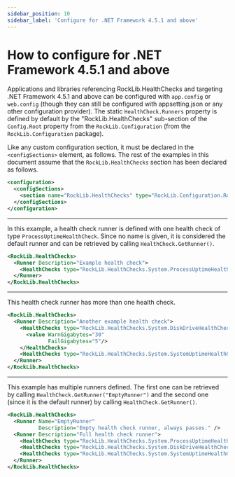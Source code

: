 ```yaml
---
sidebar_position: 10
sidebar_label: 'Configure for .NET Framework 4.5.1 and above'
---
```


# How to configure for .NET Framework 4.5.1 and above

Applications and libraries referencing RockLib.HealthChecks and targeting .NET Framework 4.5.1 and above can be configured with `app.config` or `web.config` (though they can still be configured with appsetting.json or any other configuration provider). The static `HealthCheck.Runners` property is defined by default by the "RockLib.HealthChecks" sub-section of the `Config.Root` property from the `RockLib.Configuration` (from the `RockLib.Configuration` package).

Like any custom configuration section, it must be declared in the `<configSections>` element, as follows. The rest of the examples in this document assume that the `RockLib.HealthChecks` section has been declared as follows.

```xml
<configuration>
  <configSections>
    <section name="RockLib.HealthChecks" type="RockLib.Configuration.RockLibConfigurationSection, RockLib.Configuration" />
  </configSections>
</configuration>
```

---

In this example, a health check runner is defined with one health check of type `ProcessUptimeHealthCheck`. Since no name is given, it is considered the default runner and can be retrieved by calling `HealthCheck.GetRunner()`.

```xml
<RockLib.HealthChecks>
  <Runner Description="Example health check">
    <HealthChecks type="RockLib.HealthChecks.System.ProcessUptimeHealthCheck, RockLib.HealthChecks" />
  </Runner>
</RockLib.HealthChecks>
```

---

This health check runner has more than one health check.

```xml
<RockLib.HealthChecks>
  <Runner Description="Another example health check">
    <HealthChecks type="RockLib.HealthChecks.System.DiskDriveHealthCheck, RockLib.HealthChecks">
      <value WarnGigabytes="30"
             FailGigabytes="5"/>
    </HealthChecks>
    <HealthChecks type="RockLib.HealthChecks.System.SystemUptimeHealthCheck, RockLib.HealthChecks" />
  </Runner>
</RockLib.HealthChecks>
```

---

This example has multiple runners defined. The first one can be retrieved by calling `HealthCheck.GetRunner("EmptyRunner")` and the second one (since it is the default runner) by calling `HealthCheck.GetRunner()`.

```xml
<RockLib.HealthChecks>
  <Runner Name="EmptyRunner"
          Description="Empty health check runner, always passes." />
  <Runner Description="Full health check runner">
    <HealthChecks type="RockLib.HealthChecks.System.ProcessUptimeHealthCheck, RockLib.HealthChecks" />
    <HealthChecks type="RockLib.HealthChecks.System.DiskDriveHealthCheck, RockLib.HealthChecks" />
    <HealthChecks type="RockLib.HealthChecks.System.SystemUptimeHealthCheck, RockLib.HealthChecks" />
  </Runner>
</RockLib.HealthChecks>
```
